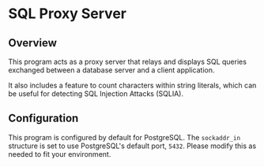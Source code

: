 # SQL Proxy Server

## Overview

This program acts as a proxy server that relays and displays SQL queries exchanged between a database server and a client application.

It also includes a feature to count characters within string literals, which can be useful for detecting SQL Injection Attacks (SQLIA).

## Configuration

This program is configured by default for PostgreSQL. The `sockaddr_in` structure is set to use PostgreSQL's default port, `5432`. Please modify this as needed to fit your environment.